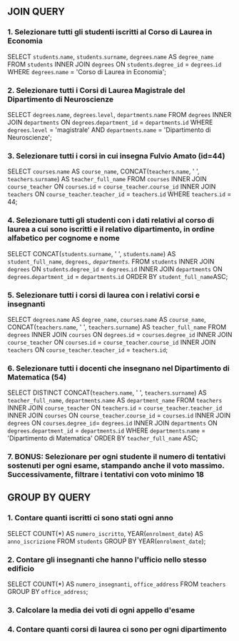 ## JOIN QUERY

### 1. Selezionare tutti gli studenti iscritti al Corso di Laurea in Economia
SELECT `students`.`name`, `students`.`surname`, `degrees`.`name` AS `degree_name` FROM `students` INNER JOIN `degrees` ON `students`.`degree_id` = `degrees`.`id` WHERE `degrees`.`name` = 'Corso di Laurea in Economia';


### 2. Selezionare tutti i Corsi di Laurea Magistrale del Dipartimento di Neuroscienze
SELECT `degrees`.`name`, `degrees`.`level`, `departments`.`name` FROM `degrees` INNER JOIN `departments` ON `degrees`.`department_id` = `departments`.`id` WHERE `degrees`.`level` = 'magistrale' AND `departments`.`name` = 'Dipartimento di Neuroscienze';


### 3. Selezionare tutti i corsi in cui insegna Fulvio Amato (id=44)
SELECT `courses`.`name` AS `course_name`, CONCAT(`teachers`.`name`, ' ', `teachers`.`surname`) AS `teacher_full_name` FROM `courses` INNER JOIN `course_teacher` ON `courses`.`id` = `course_teacher`.`course_id` INNER JOIN `teachers` ON `course_teacher`.`teacher_id` = `teachers`.`id` WHERE `teachers`.`id` = 44;


### 4. Selezionare tutti gli studenti con i dati relativi al corso di laurea a cui sono iscritti e il relativo dipartimento, in ordine alfabetico per cognome e nome
SELECT CONCAT(`students`.`surname`, ' ', `students`.`name`) AS `student_full_name`, `degrees`.*, `departments`.* FROM `students` INNER JOIN `degrees` ON `students`.`degree_id` = `degrees`.`id` INNER JOIN `departments` ON `degrees`.`department_id` = `departments`.`id` ORDER BY `student_full_name`ASC;



### 5. Selezionare tutti i corsi di laurea con i relativi corsi e insegnanti
SELECT `degrees`.`name` AS `degree_name`, `courses`.`name` AS `course_name`, CONCAT(`teachers`.`name`, ' ', `teachers`.`surname`) AS `teacher_full_name` FROM `degrees` INNER JOIN `courses` ON `degrees`.`id` = `courses`.`degree_id` INNER JOIN `course_teacher` ON `courses`.`id` = `course_teacher`.`course_id` INNER JOIN `teachers` ON `course_teacher`.`teacher_id` = `teachers`.`id`;


### 6. Selezionare tutti i docenti che insegnano nel Dipartimento di Matematica (54)
SELECT DISTINCT CONCAT(`teachers`.`name`, ' ', `teachers`.`surname`) AS `teacher_full_name`, `departments`.`name` AS `department_name` FROM `teachers` INNER JOIN `course_teacher` ON `teachers`.`id` = `course_teacher`.`teacher_id` INNER JOIN `courses` ON `course_teacher`.`course_id` = `courses`.`id` INNER JOIN `degrees` ON `courses`.`degree_id`= `degrees`.`id` INNER JOIN `departments` ON `degrees`.`department_id` = `departments`.`id` WHERE `departments`.`name` = 'Dipartimento di Matematica' ORDER BY `teacher_full_name` ASC;


### 7. BONUS: Selezionare per ogni studente il numero di tentativi sostenuti per ogni esame, stampando anche il voto massimo. Successivamente, filtrare i tentativi con voto minimo 18




## GROUP BY QUERY

### 1. Contare quanti iscritti ci sono stati ogni anno
SELECT COUNT(*) AS `numero_iscritto`, YEAR(`enrolment_date`) AS `anno_iscrizione` FROM `students` GROUP BY YEAR(`enrolment_date`);


### 2. Contare gli insegnanti che hanno l'ufficio nello stesso edificio
SELECT COUNT(*) AS `numero_insegnanti`, `office_address` FROM `teachers` GROUP BY `office_address`;



### 3. Calcolare la media dei voti di ogni appello d'esame



### 4. Contare quanti corsi di laurea ci sono per ogni dipartimento